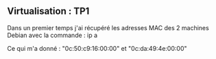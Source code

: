 ## Virtualisation : TP1

Dans un premier temps j'ai récupéré les adresses MAC des 2 machines Debian avec la commande : ip a

Ce qui m'a donné : "0c:50:c9:16:00:00" et "0c:da:49:4e:00:00"
